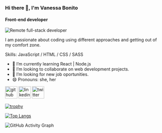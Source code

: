 ### Hi there 👋, I'm Vanessa Bonito
#### Front-end developer
![Remote full-stack developer](https://media.giphy.com/media/hpXdHPfFI5wTABdDx9/giphy.gif)

I am passionate about coding using different approaches and getting out of my comfort zone.

Skills: JavaScript / HTML / CSS / SASS

- 🌱 I’m currently learning React | Node.js 
- 👯 I’m looking to collaborate on web development projects. 
- 🤔 I’m looking for new job oportunities. 
- 😄 Pronouns: she, her 


[<img src='https://cdn.jsdelivr.net/npm/simple-icons@3.0.1/icons/github.svg' alt='github' height='40'>](https://github.com/VaneCode)  [<img src='https://cdn.jsdelivr.net/npm/simple-icons@3.0.1/icons/linkedin.svg' alt='linkedin' height='40'>](https://www.linkedin.com/in/https://www.linkedin.com/in/vanessa-bonito-narv%C3%A1ez-6681941b5//)  [<img src='https://cdn.jsdelivr.net/npm/simple-icons@3.0.1/icons/twitter.svg' alt='twitter' height='40'>](https://twitter.com/@BonitoNarvaez)  

[![trophy](https://github-profile-trophy.vercel.app/?username=VaneCode)](https://github.com/ryo-ma/github-profile-trophy)

[![Top Langs](https://github-readme-stats.vercel.app/api/top-langs/?username=VaneCode)](https://github.com/anuraghazra/github-readme-stats)

![GitHub Activity Graph](https://activity-graph.herokuapp.com/graph?username=VaneCode)  


